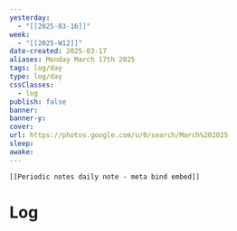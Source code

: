 ```yaml
---
yesterday: 
  - "[[2025-03-16]]"
week: 
  - "[[2025-W12]]" 
date-created: 2025-03-17
aliases: Monday March 17th 2025
tags: log/day
type: log/day
cssClasses:
  - log
publish: false
banner: 
banner-y: 
cover: 
url: https://photos.google.com/u/0/search/March%202025
sleep: 
awake:
---
```


```meta-bind-embed
[[Periodic notes daily note - meta bind embed]]
```

# Log